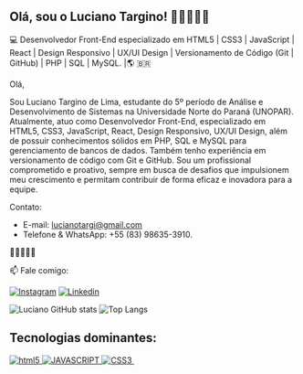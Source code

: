 ## Olá, sou o Luciano Targino! 👨🏾‍🚀👊🏾

💻 Desenvolvedor Front-End especializado em HTML5 | CSS3 | JavaScript | React | Design Responsivo | UX/UI Design | Versionamento de Código (Git | GitHub) | PHP | SQL | MySQL. |🌎 🇧🇷

Olá, 

Sou Luciano Targino de Lima, estudante do 5º período de Análise e Desenvolvimento de Sistemas na Universidade Norte do Paraná (UNOPAR).
Atualmente, atuo como Desenvolvedor Front-End, especializado em HTML5, CSS3, JavaScript, React, Design Responsivo, UX/UI Design, além de possuir conhecimentos sólidos em PHP, SQL e MySQL para gerenciamento de bancos de dados. Também tenho experiência em versionamento de código com Git e GitHub. Sou um profissional comprometido e proativo, sempre em busca de desafios que impulsionem meu crescimento e permitam contribuir de forma eficaz e inovadora para a equipe.

Contato:

- E-mail: lucianotargi@gmail.com
- Telefone & WhatsApp: +55 (83) 98635-3910.

👨🏽‍💻👋🏼

 📫 Fale comigo:

[![Instagram](https://img.shields.io/badge/Instagram-E4405F?style=for-the-badge&logo=instagram&logoColor=white)](https://www.instagram.com/lucianotarg/)
[![Linkedin](https://img.shields.io/badge/LinkedIn-0077B5?style=for-the-badge&logo=linkedin&logoColor=white)](https://www.linkedin.com/in/luciano-t-435306294/?originalSubdomain=br)

 ![Luciano GitHub stats](https://github-readme-stats.vercel.app/api?username=lucianotargino&show_icons=true&theme=swift) ![Top Langs](https://github-readme-stats.vercel.app/api/top-langs/?username=lucianotargino&hide_progress=true)

## Tecnologias dominantes:

<a href>
<div style = "display: inline_block">
<img aling = "center" alt="html5" src=https://img.shields.io/badge/HTML-239120?style=for-the-badge&logo=html5&logoColor=white "display: inline_block">
<img aling ="center" alt="JAVASCRIPT" src=https://img.shields.io/badge/JavaScript-F7DF1E?style=for-the-badge&logo=javascript&logoColor=black "display: inline_block" /> <img aling="center" alt="CSS3" src=https://img.shields.io/badge/CSS3-1572B6?style=for-the-badge&logo=css3&logoColor=white "display: inline_block" /> <img aling="center" alt="" src=https://img.shields.io/badge/Python-14354C?style=for-the-badge&logo=python&logoColor=white /> </a>
</br>
  
</div>
